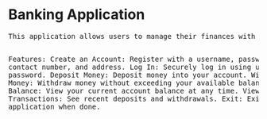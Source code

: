 <h1>Banking Application</h1>
<pre>This application allows users to manage their finances with basic banking operations.

Features:
Create an Account: Register with a username, password, contact number, and address.
Log In: Securely log in using username and password.
Deposit Money: Deposit money into your account.
Withdraw Money: Withdraw money without exceeding your available balance.
Check Balance: View your current account balance at any time.
View Transactions: See recent deposits and withdrawals.
Exit: Exit the application when done.</pre>
